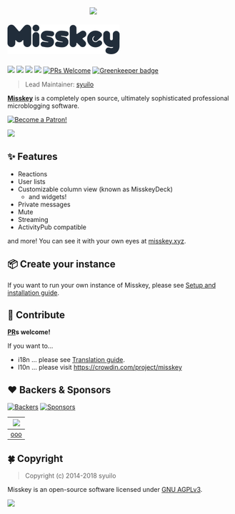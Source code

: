 <img src="https://github.com/syuilo/misskey/blob/b3f42e62af698a67c2250533c437569559f1fdf9/src/himasaku/resources/himasaku.png?raw=true" align="right" width="320px"/>

[![Misskey](/assets/title.png)](https://misskey.xyz/)
================================================================

[![][travis-badge]][travis-link]
[![][dependencies-badge]][dependencies-link]
[![][himawari-badge]][himasaku]
[![][sakurako-badge]][himasaku]
[![PRs Welcome](https://img.shields.io/badge/PRs-welcome-brightgreen.svg?style=flat-square)](http://makeapullrequest.com) [![Greenkeeper badge](https://badges.greenkeeper.io/syuilo/misskey.svg)](https://greenkeeper.io/)

> Lead Maintainer: [syuilo][syuilo-link]

**[Misskey](https://misskey.xyz)** is a completely open source,
ultimately sophisticated professional microblogging software.

<a href="https://www.patreon.com/syuilo"><img src="https://c5.patreon.com/external/logo/become_a_patron_button@2x.png" alt="Become a Patron!" width="160" /></a>

![](https://c10.patreonusercontent.com/3/e30%3D/patreon-posts/RsKWEDEKf8D_wYDQWAbex9CSb-1DnXW1nfqfLvuys5ROj2k0VF6_luuzHMTyf95n.png?token-time=1529539200&token-hash=RmcSP0947mw5o2-B6g1L6aU_OoDXANe198kLU6HMO30%3D)

:sparkles: Features
----------------------------------------------------------------
* Reactions
* User lists
* Customizable column view (known as MisskeyDeck)
  * and widgets!
* Private messages
* Mute
* Streaming
* ActivityPub compatible

and more! You can see it with your own eyes at [misskey.xyz](https://misskey.xyz).

:package: Create your instance
----------------------------------------------------------------
If you want to run your own instance of Misskey,
please see [Setup and installation guide](./docs/setup.en.md).

:wrench: Contribute
----------------------------------------------------------------
**[PR](https://github.com/syuilo/misskey/pulls)s welcome!**

If you want to...
* i18n ... please see [Translation guide](./docs/translate.en.md).
* l10n ... please visit https://crowdin.com/project/misskey

:heart: Backers & Sponsors
----------------------------------------------------------------
[![Backers][backers-image]][support-url]
[![Sponsors][sponsors-image]][support-url]

| ![][ooo-icon] |
|:-:|
| [ooo][ooo-link] |

:four_leaf_clover: Copyright
----------------------------------------------------------------
> Copyright (c) 2014-2018 syuilo

Misskey is an open-source software licensed under [GNU AGPLv3](LICENSE).

[![][agpl-3.0-badge]][AGPL-3.0]

[agpl-3.0]:           https://www.gnu.org/licenses/agpl-3.0.en.html
[agpl-3.0-badge]:     https://img.shields.io/badge/license-AGPL--3.0-444444.svg?style=flat-square
[travis-link]:        https://travis-ci.org/syuilo/misskey
[travis-badge]:       http://img.shields.io/travis/syuilo/misskey/master.svg?style=flat-square
[dependencies-link]:  https://david-dm.org/syuilo/misskey
[dependencies-badge]: https://img.shields.io/david/syuilo/misskey.svg?style=flat-square
[himasaku]:           https://himasaku.net
[himawari-badge]:     https://img.shields.io/badge/%E5%8F%A4%E8%B0%B7-%E5%90%91%E6%97%A5%E8%91%B5-1684c5.svg?style=flat-square
[sakurako-badge]:     https://img.shields.io/badge/%E5%A4%A7%E5%AE%A4-%E6%AB%BB%E5%AD%90-efb02a.svg?style=flat-square

[backer-url]: #backers
[backer-badge]: https://opencollective.com/misskey/backers/badge.svg
[backers-image]: https://opencollective.com/misskey/backers.svg
[sponsor-url]: #sponsors
[sponsor-badge]: https://opencollective.com/misskey/sponsors/badge.svg
[sponsors-image]: https://opencollective.com/misskey/sponsors.svg
[support-url]: https://opencollective.com/misskey#support

[syuilo-link]:      https://syuilo.com
[syuilo-icon]:      https://avatars2.githubusercontent.com/u/4439005?v=3&s=70

[ooo-link]:   https://www.patreon.com/user/creators?u=11601413
[ooo-icon]:   https://c10.patreonusercontent.com/3/eyJ2IjoiMSIsInciOjIwMH0%3D/patreon-media/user/11601413/20cb15f209924302b399b99d3c98b850?token-time=2145916800&token-hash=IO31nK6VZCMWBWU2VAk2c824BX2QZ4DNPKyHHZXS0iw%3D
